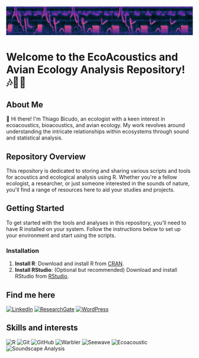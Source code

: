 ![Alt text](https://raw.githubusercontent.com/bicudotks/bicudotks/6e656c6f17085c95414a3a2b32433df31d4a1e8b/Unknown.png)
# Welcome to the EcoAcoustics and Avian Ecology Analysis Repository! 🎶🦉🌿

## About Me

👋 Hi there! I'm Thiago Bicudo, an ecologist with a keen interest in ecoacoustics, bioacoustics, and avian ecology. My work revolves around understanding the intricate relationships within ecosystems through sound and statistical analysis.

## Repository Overview

This repository is dedicated to storing and sharing various scripts and tools for acoustics and ecological analysis using R. Whether you're a fellow ecologist, a researcher, or just someone interested in the sounds of nature, you'll find a range of resources here to aid your studies and projects.


## Getting Started

To get started with the tools and analyses in this repository, you'll need to have R installed on your system. Follow the instructions below to set up your environment and start using the scripts.

### Installation

1. **Install R**: Download and install R from [CRAN](https://cran.r-project.org/).
2. **Install RStudio**: (Optional but recommended) Download and install RStudio from [RStudio](https://rstudio.com/).

## Find me here

<p align="left">
  <a href="www.linkedin.com/in/thiago-bicudo-302190274"><img src="https://img.shields.io/badge/LinkedIn-0077B5?style=for-the-badge&logo=linkedin&logoColor=white" alt="LinkedIn"></a>
  <a href="https://www.researchgate.net/profile/Thiago-Bicudo"><img src="https://img.shields.io/badge/ResearchGate-00CCBB?style=for-the-badge&logo=researchgate&logoColor=white" alt="ResearchGate"></a>
<a href="https://bicudotks.wordpress.com"><img src="https://img.shields.io/badge/WordPress-21759B?style=for-the-badge&logo=wordpress&logoColor=white" alt="WordPress"></a>

</p>

## Skills and interests

<p align="left">
  <img src="https://img.shields.io/badge/R-276DC3?style=for-the-badge&logo=r&logoColor=white" alt="R">
  <img src="https://img.shields.io/badge/Git-F05032?style=for-the-badge&logo=git&logoColor=white" alt="Git">
  <img src="https://img.shields.io/badge/GitHub-181717?style=for-the-badge&logo=github&logoColor=white" alt="GitHub">
  <img src="https://img.shields.io/badge/Warbler-00A86B?style=for-the-badge" alt="Warbler">
  <img src="https://img.shields.io/badge/Seewave-1E90FF?style=for-the-badge" alt="Seewave">
  <img src="https://img.shields.io/badge/Ecoacoustic-228B22?style=for-the-badge" alt="Ecoacoustic">
  <img src="https://img.shields.io/badge/Soundscape_Analysis-FF4500?style=for-the-badge" alt="Soundscape Analysis">

</p>
